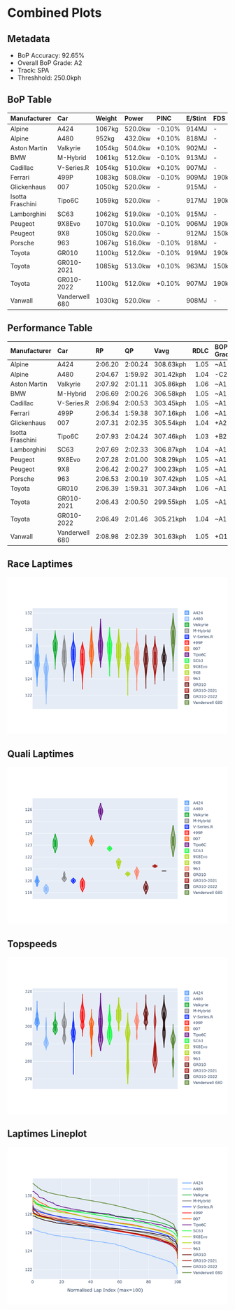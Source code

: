 # Combined Plots

## Metadata

- BoP Accuracy: 92.65%
- Overall BoP Grade: A2
- Track: SPA
- Threshhold: 250.0kph

## BoP Table
| Manufacturer     | Car            | Weight   | Power   | PINC   | E/Stint   | FDS    | RDP    | QDP    | TDP    |
|:-----------------|:---------------|:---------|:--------|:-------|:----------|:-------|:-------|:-------|:-------|
| Alpine           | A424           | 1067kg   | 520.0kw | -0.10% | 914MJ     | -      | 52.35% | 61.85% | 27.84% |
| Alpine           | A480           | 952kg    | 432.0kw | +0.10% | 818MJ     | -      | 54.51% | 76.19% | 54.04% |
| Aston Martin     | Valkyrie       | 1054kg   | 504.0kw | +0.10% | 902MJ     | -      | 53.59% | 53.33% | 21.51% |
| BMW              | M-Hybrid       | 1061kg   | 512.0kw | -0.10% | 913MJ     | -      | 53.26% | 57.23% | 34.54% |
| Cadillac         | V-Series.R     | 1054kg   | 510.0kw | +0.10% | 907MJ     | -      | 47.80% | 56.73% | 19.63% |
| Ferrari          | 499P           | 1083kg   | 508.0kw | -0.10% | 909MJ     | 190kph | 53.02% | 42.32% | 9.88%  |
| Glickenhaus      | 007            | 1050kg   | 520.0kw | -      | 915MJ     | -      | 46.49% | 46.07% | 47.78% |
| Isotta Fraschini | Tipo6C         | 1059kg   | 520.0kw | -      | 917MJ     | 190kph | 43.95% | 47.22% | 31.53% |
| Lamborghini      | SC63           | 1062kg   | 519.0kw | -0.10% | 915MJ     | -      | 46.33% | 59.50% | 29.33% |
| Peugeot          | 9X8Evo         | 1070kg   | 510.0kw | -0.10% | 906MJ     | 190kph | 48.47% | 51.26% | 16.02% |
| Peugeot          | 9X8            | 1050kg   | 520.0kw | -      | 912MJ     | 150kph | 54.07% | 57.08% | 10.80% |
| Porsche          | 963            | 1067kg   | 516.0kw | -0.10% | 918MJ     | -      | 50.87% | 45.25% | 30.77% |
| Toyota           | GR010          | 1100kg   | 512.0kw | -0.10% | 919MJ     | 190kph | 52.43% | 57.12% | 12.82% |
| Toyota           | GR010-2021     | 1085kg   | 513.0kw | +0.10% | 963MJ     | 150kph | 54.09% | 52.67% | 26.37% |
| Toyota           | GR010-2022     | 1100kg   | 512.0kw | +0.10% | 907MJ     | 190kph | 53.48% | 69.44% | 7.86%  |
| Vanwall          | Vanderwell 680 | 1030kg   | 520.0kw | -      | 908MJ     | -      | 53.41% | 56.28% | 29.85% |

## Performance Table
| Manufacturer     | Car            | RP      | QP      | Vavg      |   RDLC | BOP-Grade   | Match   |
|:-----------------|:---------------|:--------|:--------|:----------|-------:|:------------|:--------|
| Alpine           | A424           | 2:06.20 | 2:00.24 | 308.63kph |   1.05 | ~A1         | 99.30%  |
| Alpine           | A480           | 2:04.67 | 1:59.92 | 301.42kph |   1.04 | -C2         | 71.23%  |
| Aston Martin     | Valkyrie       | 2:07.92 | 2:01.11 | 305.86kph |   1.06 | ~A1         | 97.34%  |
| BMW              | M-Hybrid       | 2:06.69 | 2:00.26 | 306.58kph |   1.05 | ~A1         | 100.00% |
| Cadillac         | V-Series.R     | 2:06.94 | 2:00.53 | 303.45kph |   1.05 | ~A1         | 99.87%  |
| Ferrari          | 499P           | 2:06.34 | 1:59.38 | 307.16kph |   1.06 | ~A1         | 99.10%  |
| Glickenhaus      | 007            | 2:07.31 | 2:02.35 | 305.54kph |   1.04 | +A2         | 92.09%  |
| Isotta Fraschini | Tipo6C         | 2:07.93 | 2:04.24 | 307.46kph |   1.03 | +B2         | 84.33%  |
| Lamborghini      | SC63           | 2:07.69 | 2:02.33 | 306.87kph |   1.04 | ~A1         | 95.66%  |
| Peugeot          | 9X8Evo         | 2:07.28 | 2:01.00 | 308.29kph |   1.05 | ~A1         | 97.78%  |
| Peugeot          | 9X8            | 2:06.42 | 2:00.27 | 300.23kph |   1.05 | ~A1         | 99.33%  |
| Porsche          | 963            | 2:06.53 | 2:00.19 | 307.42kph |   1.05 | ~A1         | 99.77%  |
| Toyota           | GR010          | 2:06.39 | 1:59.31 | 307.34kph |   1.06 | ~A1         | 99.65%  |
| Toyota           | GR010-2021     | 2:06.43 | 2:00.50 | 299.55kph |   1.05 | ~A1         | 99.78%  |
| Toyota           | GR010-2022     | 2:06.49 | 2:01.46 | 305.21kph |   1.04 | ~A1         | 100.00% |
| Vanwall          | Vanderwell 680 | 2:08.98 | 2:02.39 | 301.63kph |   1.05 | +Ω1         | 47.17%  |

## Race Laptimes
![Race Laptimes](images/race_violin.png)

## Quali Laptimes
![Quali Laptimes](images/quali_violin.png)

## Topspeeds
![Topspeeds](images/topspeed_violin.png)

## Laptimes Lineplot
![Laptimes Lineplot](images/laptime_line.png)

